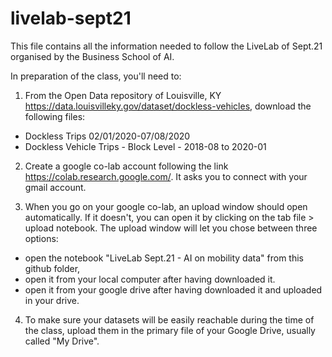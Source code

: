 # livelab-sept21
This file contains all the information needed to follow the LiveLab of Sept.21 organised by the Business School of AI.

In preparation of the class, you'll need to:
1. From the Open Data repository of Louisville, KY https://data.louisvilleky.gov/dataset/dockless-vehicles, download the following files:
- Dockless Trips 02/01/2020-07/08/2020 
- Dockless Vehicle Trips - Block Level - 2018-08 to 2020-01

2. Create a google co-lab account following the link https://colab.research.google.com/. It asks you to connect with your gmail account. 

3. When you go on your google co-lab, an upload window should open automatically. If it doesn't, you can open it by clicking on the tab file > upload notebook. 
The upload window will let you chose between three options:
- open the notebook "LiveLab Sept.21 - AI on mobility data" from this github folder, 
- open it from your local computer after having downloaded it.
- open it from your google drive after having downloaded it and uploaded in your drive. 

4. To make sure your datasets will be easily reachable during the time of the class, upload them in the primary file of your Google Drive, usually called "My Drive".
